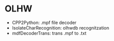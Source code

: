 # OLHW

* CPP2Python: .mpf file decoder
* IsolateCharRecognition: olhwdb recognitzation
* mdfDecoderTrans: trans .mpf to .txt
